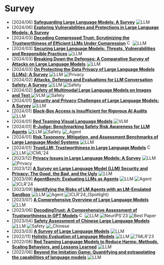 # Survey
- [2024/06] **[Safeguarding Large Language Models: A Survey](https://arxiv.org/abs/2406.02622)** ![LLM](https://img.shields.io/badge/LLM-589cf4)
- [2024/06] **[Exploring Vulnerabilities and Protections in Large Language Models: A Survey](https://arxiv.org/abs/2406.00240)**
- [2024/03] **[Decoding Compressed Trust: Scrutinizing the Trustworthiness of Efficient LLMs Under Compression](https://arxiv.org/abs/2403.15447)** [<img src="https://github.com/FortAwesome/Font-Awesome/blob/6.x/svgs/brands/github.svg" alt="Code" width="15" height="15">](https://decoding-comp-trust.github.io/) ![LLM](https://img.shields.io/badge/LLM-589cf4)
- [2024/03] **[Securing Large Language Models: Threats, Vulnerabilities and Responsible Practices](https://arxiv.org/abs/2403.12503)** ![LLM](https://img.shields.io/badge/LLM-589cf4)
- [2024/03] **[Breaking Down the Defenses: A Comparative Survey of Attacks on Large Language Models](https://arxiv.org/abs/2403.04786)** ![LLM](https://img.shields.io/badge/LLM-589cf4)
- [2024/03] **[On Protecting the Data Privacy of Large Language Models (LLMs): A Survey](https://arxiv.org/abs/2403.05156)** ![LLM](https://img.shields.io/badge/LLM-589cf4) ![Privacy](https://img.shields.io/badge/Privacy-87b800)
- [2024/02] **[Attacks, Defenses and Evaluations for LLM Conversation Safety: A Survey](https://arxiv.org/abs/2402.09283)** ![LLM](https://img.shields.io/badge/LLM-589cf4) ![Safety](https://img.shields.io/badge/Safety-87b800)
- [2024/02] **[Safety of Multimodal Large Language Models on Images and Text ](https://arxiv.org//abs/2402.00357)** ![VLM](https://img.shields.io/badge/VLM-c7688b) ![Safety](https://img.shields.io/badge/Safety-87b800)
- [2024/01] **[Security and Privacy Challenges of Large Language Models: A Survey](https://arxiv.org/abs/2402.00888)** ![LLM](https://img.shields.io/badge/LLM-589cf4)
- [2024/01] **[Black-Box Access is Insufficient for Rigorous AI Audits](https://arxiv.org/abs/2401.14446)** ![LLM](https://img.shields.io/badge/LLM-589cf4)
- [2024/01] **[Red Teaming Visual Language Models](https://arxiv.org/abs/2401.12915)** ![VLM](https://img.shields.io/badge/VLM-c7688b)
- [2024/01] **[R-Judge: Benchmarking Safety Risk Awareness for LLM Agents](https://arxiv.org/abs/2401.10019)** ![LLM](https://img.shields.io/badge/LLM-589cf4) ![Safety](https://img.shields.io/badge/Safety-87b800) ![_Agent](https://img.shields.io/badge/_Agent-87b800)
- [2024/01] **[Risk Taxonomy, Mitigation, and Assessment Benchmarks of Large Language Model Systems](https://arxiv.org/abs/2401.05778)** ![LLM](https://img.shields.io/badge/LLM-589cf4)
- [2024/01] **[TrustLLM: Trustworthiness in Large Language Models](https://arxiv.org/abs/2401.05561)** [<img src="https://github.com/FortAwesome/Font-Awesome/blob/6.x/svgs/brands/github.svg" alt="Code" width="15" height="15">](https://github.com/HowieHwong/TrustLLM) ![LLM](https://img.shields.io/badge/LLM-589cf4) ![ICML'24](https://img.shields.io/badge/ICML'24-f1b800)
- [2023/12] **[Privacy Issues in Large Language Models: A Survey](https://arxiv.org/abs/2312.06717)** ![LLM](https://img.shields.io/badge/LLM-589cf4) ![Privacy](https://img.shields.io/badge/Privacy-87b800)
- [2023/12] **[A Survey on Large Language Model (LLM) Security and Privacy: The Good, the Bad, and the Ugly](https://arxiv.org/abs/2312.02003)** ![LLM](https://img.shields.io/badge/LLM-589cf4)
- [2023/09] **[AgentBench: Evaluating LLMs as Agents](https://openreview.net/forum?id=zAdUB0aCTQ)** ![LLM](https://img.shields.io/badge/LLM-589cf4) ![Agent](https://img.shields.io/badge/Agent-87b800) ![ICLR'24](https://img.shields.io/badge/ICLR'24-f1b800)
- [2023/09] **[Identifying the Risks of LM Agents with an LM-Emulated Sandbox](https://openreview.net/forum?id=GEcwtMk1uA)** ![LLM](https://img.shields.io/badge/LLM-589cf4) ![Agent](https://img.shields.io/badge/Agent-87b800) ![ICLR'24_(Spotlight)](https://img.shields.io/badge/ICLR'24_(Spotlight)-f1b800)
- [2023/07] **[A Comprehensive Overview of Large Language Models](https://arxiv.org/abs/2307.06435)** ![LLM](https://img.shields.io/badge/LLM-589cf4)
- [2023/06] **[DecodingTrust: A Comprehensive Assessment of Trustworthiness in GPT Models](https://arxiv.org/abs/2306.11698)** [<img src="https://github.com/FortAwesome/Font-Awesome/blob/6.x/svgs/brands/github.svg" alt="Code" width="15" height="15">](https://decodingtrust.github.io/) ![LLM](https://img.shields.io/badge/LLM-589cf4) ![NeurIPS'23](https://img.shields.io/badge/NeurIPS'23-f1b800) ![Best Paper](https://img.shields.io/badge/Best_paper-ff0000)
- [2023/04] **[Safety Assessment of Chinese Large Language Models](https://arxiv.org/abs/2304.10436)** ![LLM](https://img.shields.io/badge/LLM-589cf4) ![Safety](https://img.shields.io/badge/Safety-87b800) ![_Chinese](https://img.shields.io/badge/_Chinese-87b800)
- [2023/03] **[A Survey of Large Language Models](https://arxiv.org/abs/2303.18223)** ![LLM](https://img.shields.io/badge/LLM-589cf4)
- [2022/11] **[Holistic Evaluation of Language Models](https://arxiv.org/abs/2211.09110)** ![LLM](https://img.shields.io/badge/LLM-589cf4) ![TMLR'23](https://img.shields.io/badge/TMLR'23-f1b800)
- [2022/08] **[Red Teaming Language Models to Reduce Harms: Methods, Scaling Behaviors, and Lessons Learned](https://arxiv.org/abs/2209.07858)** ![LLM](https://img.shields.io/badge/LLM-589cf4)
- [2022/06] **[Beyond the Imitation Game: Quantifying and extrapolating the capabilities of language models](https://arxiv.org/abs/2206.04615)** ![LLM](https://img.shields.io/badge/LLM-589cf4)
